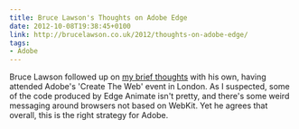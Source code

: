 ```yaml
---
title: Bruce Lawson's Thoughts on Adobe Edge
date: 2012-10-08T19:38:45+0100
link: http://brucelawson.co.uk/2012/thoughts-on-adobe-edge/
tags:
- Adobe
---
```

Bruce Lawson followed up on [my brief thoughts][1] with his own, having attended Adobe's 'Create The Web' event in London. As I suspected, some of the code produced by Edge Animate isn't pretty, and there's some weird messaging around browsers not based on WebKit. Yet he agrees that overall, this is the right strategy for Adobe.

[1]: /2012/10/adobe_edge/
